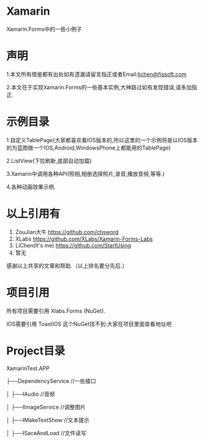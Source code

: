 # Xamarin
Xamarin.Forms中的一些小例子

# 声明
1.本文所有借鉴都有出处如有遗漏请留言指正或者Email:lichen@fissoft.com

2.本文在于实现Xamarin.Forms的一些基本实例,大神路过如有发现错误,请多加指正. 

# 示例目录

1.自定义TablePage(大家都喜欢看IOS版本的,所以这里的一个示例将是以IOS版本的为蓝图做一个IOS,Android,WindowsPhone上都能用的TablePage)

2.ListView(下拉刷新,底部自动加载)

3.Xamarin中调用各种API(照相,相册选择照片,录音,播放音频,等等.)

4.各种动画效果示例.

# 以上引用有

1. ZouJian大牛          https://github.com/chsword
2. XLabs                https://github.com/XLabs/Xamarin-Forms-Labs
3. LiChen(It's me)      https://github.com/StartUsing
4. 暂无

感谢以上共享的文章和帮助.（以上排名要分先后.）

# 项目引用
所有项目需要引用 Xlabs.Forms (NuGet).

IOS需要引用  ToastIOS 这个NuGet找不到.大家在项目里面查看地址吧

# Project目录

XamarinTest.APP

├──DependencyService //一些接口

│   ├──IAudio //音频

│   ├──IImageService //调整图片

│   ├──IMakeTextShow //文本提示

│   ├──ISaceAndLoad  //文件读写


